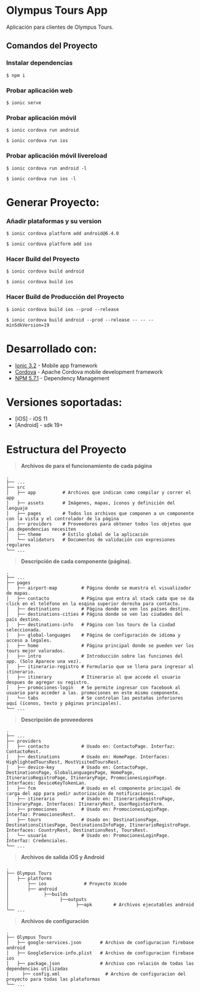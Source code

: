 # Olympus Tours App

Aplicación para clientes de Olympus Tours.

## Comandos del Proyecto

### Instalar dependencias

```
$ npm i
```

### Probar aplicación web

```
$ ionic serve
```

### Probar aplicación móvil

```
$ ionic cordova run android
```
```
$ ionic cordova run ios
```

### Probar aplicación móvil livereload

```
$ ionic cordova run android -l
```
```
$ ionic cordova run ios -l
```
# Generar Proyecto:
### Añadir plataformas y su version
```
$ ionic cordova platform add android@6.4.0
```
```
$ ionic cordova platform add ios
```

### Hacer Build del Proyecto

```
$ ionic cordova build android
```
```
$ ionic cordova build ios
```
### Hacer Build de Producción del Proyecto

```
$ ionic cordova build ios --prod --release
```
```
$ ionic cordova build android --prod --release -- -- --minSdkVersion=19
```

# Desarrollado con:

* [Ionic 3.2](https://ionicframework.com/docs/cli/) - Mobile app framework
* [Cordova](https://cordova.apache.org/) - Apache Cordova mobile development framework
* [NPM 5.7.1](https://www.npmjs.com/get-npm) - Dependency Management

# Versiones soportadas:

* [iOS] -  iOS 11
* [Android] - sdk 19+


Estructura del Proyecto
============================

> **Archivos de para el funcionamiento de cada página**

    .
    ├── ...
    ├── src              
    │   ├── app          # Archivos que indican como compilar y correr el app
    │   ├── assets       # Imágenes, mapas, íconos y definición del lenguaje
    │   ├── pages        # Todos los archivos que componen a un componente con la vista y el controlador de la página
    │   ├── providers    # Proveedores para obtener todos los objetos que las dependencias necesiten
    │   ├── theme        # Estilo global de la aplicación
    │   └── validators   # Documentos de validación con expresiones regulares
    └── ...


> **Descripción de cada componente (página).**


    .
    ├── ...
    ├── pages                   
    │   ├── airport-map         # Página donde se muestra el visualizador de mapas.
    │   ├── contacto            # Página que entra al stack cada que se da click en el teléfono en la esqina superior derecha para contacto.
    │   ├── destinations        # Página donde se ven los países destino.
    │   ├── destinations-cities # Página donde se ven las ciudades del país destino.
    │   ├── destinations-info   # Página con los tours de la ciudad seleccionada.
    │   ├── global-languages    # Página de configuración de idioma y acceso a legales.
    │   ├── home                # Página principal donde se pueden ver los tours mejor valorados.
    │   ├── intro               # Introducción sobre las funciones del app. (Solo Aparece una vez).
    │   ├── itinerario-registro # Formulario que se llena para ingresar al itinerario.
    │   ├── itinerary           # Itinerario al que accede el usuario despues de agregar su registro.
    │   ├── promociones-login   # Se permite ingresar con facebook al usuario para acceder a las. promociones en este mismo componente.
    │   └── tabs                # Se controlan las pestañas inferiores aquí (íconos, texto y páginas principales).
    └── ...


> **Descripción de proveedores**

    .
    ├── ...
    ├── providers                   
    │   ├── contacto            # Usado en: ContactoPage. Interfaz: ContactoRest.
    │   ├── destinations        # Usado en: HomePage. Interfaces: HighlightedToursRest, MostVisitedToursRest.
    │   ├── device-key          # Usado en: ContactoPage, DestinationsPage, GlobalLanguagesPage, HomePage, ItinerarioRegistroPage, ItineraryPage, PromocionesLoginPage. Interfaces: DeviceKeyTokenLan.
    │   ├── fcm                 # Usado en el componente principal de carga del app para pedir autorización de notificaciones.
    │   ├── itinerario          # Usado en: ItinerarioRegistroPage, ItineraryPage. Interfaces: ItineraryRest, UserRegisterForm.
    │   ├── promociones         # Usado en: PromocionesLoginPage. Interfaz: PromocionesRest.
    │   ├── tours               # Usado en: DestinationsPage, DestinationsCitiesPage, DestinationsInfoPage, ItinerarioRegistroPage. Interfaces: CountryRest, DestinationsRest, ToursRest.
    │   └── usuario             # Usado en: PromocionesLoginPage. Interfaz: Credenciales.
    └── ...

> **Archivos de salida iOS y Android**

    .
    ├── Olympus Tours              
    │   ├── platforms          
    │   	├── ios              # Proyecto Xcode       
    │   	├── android        
    │			  ├──builds
    │				    ├──outputs
    │					      ├──apk        # Archivos ejecutables android
    └── ...

> **Archivos de configuración**

    .
    ├── Olympus Tours              
    │   ├── google-services.json       # Archivo de configuracion firebase android   
    │   ├── GoogleService-info.plist   # Archivo de configuracion firebase ios    
    │   ├── package.json               # Archivo con relación de todas las dependencias utilizadas
    │	  ├── config.xml                 # Archivo de configuracion del proyecto para todas las plataformas
    └── ...
